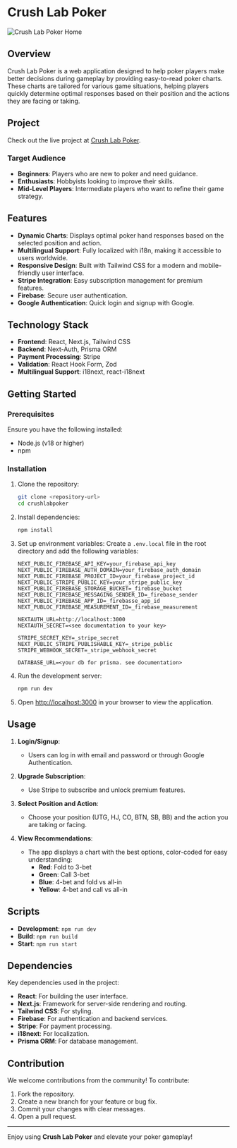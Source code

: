 # Crush Lab Poker

![Crush Lab Poker Home](./src/assets/crushlabmockup.png)

## Overview

Crush Lab Poker is a web application designed to help poker players make better decisions during gameplay by providing easy-to-read poker charts. These charts are tailored for various game situations, helping players quickly determine optimal responses based on their position and the actions they are facing or taking.

## Project

Check out the live project at [Crush Lab Poker](https://crushlabpoker.com).

### Target Audience
- **Beginners**: Players who are new to poker and need guidance.
- **Enthusiasts**: Hobbyists looking to improve their skills.
- **Mid-Level Players**: Intermediate players who want to refine their game strategy.

## Features
- **Dynamic Charts**: Displays optimal poker hand responses based on the selected position and action.
- **Multilingual Support**: Fully localized with i18n, making it accessible to users worldwide.
- **Responsive Design**: Built with Tailwind CSS for a modern and mobile-friendly user interface.
- **Stripe Integration**: Easy subscription management for premium features.
- **Firebase**: Secure user authentication.
- **Google Authentication**: Quick login and signup with Google.

## Technology Stack
- **Frontend**: React, Next.js, Tailwind CSS
- **Backend**: Next-Auth, Prisma ORM
- **Payment Processing**: Stripe
- **Validation**: React Hook Form, Zod
- **Multilingual Support**: i18next, react-i18next

## Getting Started

### Prerequisites
Ensure you have the following installed:
- Node.js (v18 or higher)
- npm

### Installation

1. Clone the repository:
   ```bash
   git clone <repository-url>
   cd crushlabpoker
   ```

2. Install dependencies:
   ```bash
   npm install
   ```

3. Set up environment variables:
   Create a `.env.local` file in the root directory and add the following variables:
   ```env
   NEXT_PUBLIC_FIREBASE_API_KEY=your_firebase_api_key
   NEXT_PUBLIC_FIREBASE_AUTH_DOMAIN=your_firebase_auth_domain
   NEXT_PUBLIC_FIREBASE_PROJECT_ID=your_firebase_project_id
   NEXT_PUBLIC_STRIPE_PUBLIC_KEY=your_stripe_public_key
   NEXT_PUBLIC_FIREBASE_STORAGE_BUCKET=_firebase_bucket
   NEXT_PUBLIC_FIREBASE_MESSAGING_SENDER_ID=_firebase_sender
   NEXT_PUBLIC_FIREBASE_APP_ID=_firebasse_app_id
   NEXT_PUBLOC_FIREBASE_MEASUREMENT_ID=_firebase_measurement

   NEXTAUTH_URL=http://localhost:3000
   NEXTAUTH_SECRET=<see documentation to your key>

   STRIPE_SECRET_KEY=_stripe_secret
   NEXT_PUBLIC_STRIPE_PUBLISHABLE_KEY=_stripe_public
   STRIPE_WEBHOOK_SECRET=_stripe_webhook_secret

   DATABASE_URL=<your db for prisma. see documentation>
   ```

4. Run the development server:
   ```bash
   npm run dev
   ```

5. Open [http://localhost:3000](http://localhost:3000) in your browser to view the application.

## Usage

1. **Login/Signup**:
   - Users can log in with email and password or through Google Authentication.

2. **Upgrade Subscription**:
   - Use Stripe to subscribe and unlock premium features.

3. **Select Position and Action**:
   - Choose your position (UTG, HJ, CO, BTN, SB, BB) and the action you are taking or facing.

4. **View Recommendations**:
   - The app displays a chart with the best options, color-coded for easy understanding:
     - **Red**: Fold to 3-bet
     - **Green**: Call 3-bet
     - **Blue**: 4-bet and fold vs all-in
     - **Yellow**: 4-bet and call vs all-in

## Scripts

- **Development**: `npm run dev`
- **Build**: `npm run build`
- **Start**: `npm run start`

## Dependencies

Key dependencies used in the project:

- **React**: For building the user interface.
- **Next.js**: Framework for server-side rendering and routing.
- **Tailwind CSS**: For styling.
- **Firebase**: For authentication and backend services.
- **Stripe**: For payment processing.
- **i18next**: For localization.
- **Prisma ORM**: For database management.

## Contribution

We welcome contributions from the community! To contribute:

1. Fork the repository.
2. Create a new branch for your feature or bug fix.
3. Commit your changes with clear messages.
4. Open a pull request.

---

Enjoy using **Crush Lab Poker** and elevate your poker gameplay!

